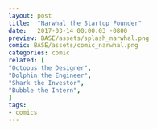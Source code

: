 ```yaml
---
layout: post
title:  "Narwhal the Startup Founder"
date:   2017-03-14 00:00:03 -0800
preview: BASE/assets/splash_narwhal.png
comic: BASE/assets/comic_narwhal.png
categories: comic
related: [
"Octopus the Designer",
"Dolphin the Engineer",
"Shark the Investor",
"Bubble the Intern",
]
tags:
- comics
---
```

